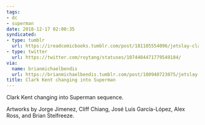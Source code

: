 ```yaml
---
tags: 
- dc
- superman
date: 2018-12-17 02:00:35
syndicated:
- type: tumblr
  url: https://ireadcomicbooks.tumblr.com/post/181185554096/jetslay-clark-kent-changing-into-superman
- type: twitter
  url: https://twitter.com/roytang/statuses/1074484471779549184/
via:
  name: brianmichaelbendis
  url: https://brianmichaelbendis.tumblr.com/post/180940723075/jetslay-clark-kent-changing-into-superman
title: Clark Kent changing into Superman
---
```


Clark Kent changing into Superman sequence.

Artworks by Jorge Jimenez, Cliff Chiang, José Luis García-López, Alex Ross, and Brian Stelfreeze.